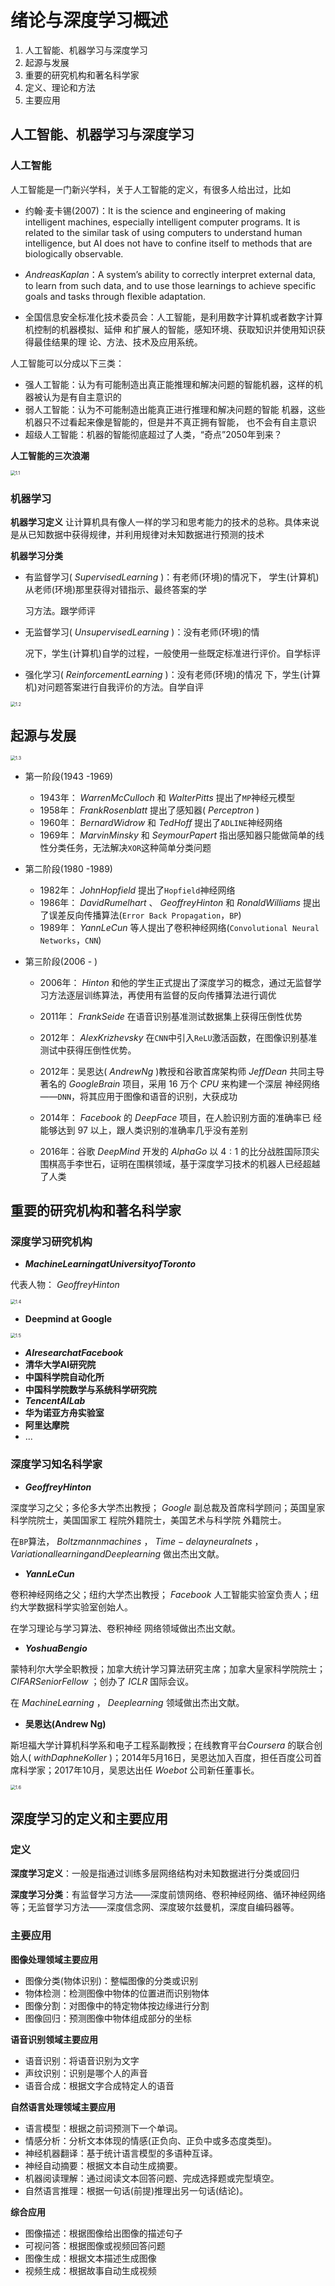 # 绪论与深度学习概述

1. 人工智能、机器学习与深度学习
2. 起源与发展
3. 重要的研究机构和著名科学家
4. 定义、理论和方法
5. 主要应用



## 人工智能、机器学习与深度学习

### 人工智能

人工智能是一门新兴学科，关于人工智能的定义，有很多人给出过，比如

- 约翰·麦卡锡(2007)：It is the science and engineering of making intelligent machines, especially intelligent computer programs. It is related to the similar task of using computers to understand human intelligence, but AI does not have to confine itself to methods that are biologically observable.
- $Andreas Kaplan$：A system’s ability to correctly interpret external data, to learn from such data, and to use those learnings to achieve specific goals and tasks through flexible adaptation.

- 全国信息安全标准化技术委员会：人工智能，是利用数字计算机或者数字计算机控制的机器模拟、延伸 和扩展人的智能，感知环境、获取知识并使用知识获得最佳结果的理 论、方法、技术及应用系统。

人工智能可以分成以下三类：

- 强人工智能：认为有可能制造出真正能推理和解决问题的智能机器，这样的机器被认为是有自主意识的
- 弱人工智能：认为不可能制造出能真正进行推理和解决问题的智能 机器，这些机器只不过看起来像是智能的，但是并不真正拥有智能， 也不会有自主意识
- 超级人工智能：机器的智能彻底超过了人类，“奇点”2050年到来？

**人工智能的三次浪潮**

<img src="../image/1/1.1.png" alt="1.1" style="zoom:50%;" />

### 机器学习

**机器学习定义**   让计算机具有像人一样的学习和思考能力的技术的总称。具体来说是从已知数据中获得规律，并利用规律对未知数据进行预测的技术

**机器学习分类**

- 有监督学习( $SupervisedLearning$ )：有老师(环境)的情况下， 学生(计算机)从老师(环境)那里获得对错指示、最终答案的学

  习方法。跟学师评

- 无监督学习( $UnsupervisedLearning$ )：没有老师(环境)的情

  况下，学生(计算机)自学的过程，一般使用一些既定标准进行评价。自学标评

- 强化学习( $ReinforcementLearning$ )：没有老师(环境)的情况 下，学生(计算机)对问题答案进行自我评价的方法。自学自评

<img src="../image/1/1.2.png" alt="1.2" style="zoom:50%;" />

## 起源与发展

<img src="../image/1/1.3.png" alt="1.3" style="zoom:50%;" />

- 第一阶段(1943 -1969)
  - 1943年： $Warren McCulloch$ 和 $Walter Pitts$ 提出了`MP`神经元模型
  - 1958年： $Frank Rosenblatt$ 提出了感知器( $Perceptron$ )
  - 1960年： $Bernard Widrow$ 和 $Ted Hoff$ 提出了`ADLINE`神经网络
  - 1969年： $Marvin Minsky$ 和 $Seymour Papert$ 指出感知器只能做简单的线性分类任务，无法解决`XOR`这种简单分类问题
- 第二阶段(1980 -1989)
  - 1982年： $John Hopfield$ 提出了`Hopfield`神经网络
  - 1986年： $David Rumelhart$ 、 $Geoffrey Hinton$ 和 $Ronald Williams$ 提出了误差反向传播算法(`Error Back Propagation`，`BP`)
  - 1989年： $YannLeCun$ 等人提出了卷积神经网络(`Convolutional Neural Networks`，`CNN`)

- 第三阶段(2006 - )

  - 2006年： $Hinton$ 和他的学生正式提出了深度学习的概念，通过无监督学习方法逐层训练算法，再使用有监督的反向传播算法进行调优

  - 2011年： $Frank Seide$ 在语音识别基准测试数据集上获得压倒性优势

  - 2012年： $AlexKrizhevsky$ 在`CNN`中引入`ReLU`激活函数，在图像识别基准测试中获得压倒性优势。

  - 2012年：吴恩达( $Andrew Ng$ )教授和谷歌首席架构师 $Jeff Dean$ 共同主导著名的 $GoogleBrain$ 项目，采用 $16$ 万个 $CPU$ 来构建一个深层 神经网络——`DNN`，将其应用于图像和语音的识别，大获成功

  - 2014年： $Facebook$ 的 $DeepFace$ 项目，在人脸识别方面的准确率已 经能够达到 $97%$ 以上，跟人类识别的准确率几乎没有差别

  - 2016年：谷歌 $DeepMind$ 开发的 $AlphaGo$ 以 $4:1$ 的比分战胜国际顶尖 围棋高手李世石，证明在围棋领域，基于深度学习技术的机器人已经超越了人类

## 重要的研究机构和著名科学家

### 深度学习研究机构

- **$Machine Learning at University of Toronto$** 

代表人物： $GeoffreyHinton$

<img src="../image/1/1.4.png" alt="1.4" style="zoom:50%;" />

- **Deepmind at Google**

<img src="../image/1/1.5.png" alt="1.5" style="zoom:50%;" />

- **$AI research at Facebook$**
- **清华大学AI研究院** 
- **中国科学院自动化所**
- **中国科学院数学与系统科学研究院**
- **$Tencent AI Lab$**
- **华为诺亚方舟实验室**
- **阿里达摩院**
- ...

### 深度学习知名科学家

- **$Geoffrey Hinton$**

深度学习之父；多伦多大学杰出教授； $Google$ 副总裁及首席科学顾问；英国皇家科学院院士，美国国家工 程院外籍院士，美国艺术与科学院 外籍院士。

在`BP`算法， $Boltzmannmachines$ ， $Time-delay neural nets$ ， $Variational learning and Deep learning$ 做出杰出文献。

- **$Yann LeCun$**

卷积神经网络之父；纽约大学杰出教授； $Facebook$ 人工智能实验室负责人；纽约大学数据科学实验室创始人。

在学习理论与学习算法、卷积神经 网络领域做出杰出文献。

- **$Yoshua Bengio$**

蒙特利尔大学全职教授；加拿大统计学习算法研究主席；加拿大皇家科学院院士； $CIFAR Senior Fellow$ ；创办了 $ICLR$ 国际会议。

在 $MachineLearning$ ， $Deeplearning$ 领域做出杰出文献。

- **吴恩达(Andrew Ng)**

斯坦福大学计算机科学系和电子工程系副教授；在线教育平台$Coursera$ 的联合创始人( $with Daphne Koller$ )；2014年5月16日，吴恩达加入百度，担任百度公司首席科学家；2017年10月，吴恩达出任 $Woebot$ 公司新任董事长。

<img src="../image/1/1.6.png" alt="1.6" style="zoom:50%;" />



## 深度学习的定义和主要应用

### 定义

**深度学习定义**：一般是指通过训练多层网络结构对未知数据进行分类或回归

**深度学习分类**：有监督学习方法——深度前馈网络、卷积神经网络、循环神经网络等；无监督学习方法——深度信念网、深度玻尔兹曼机，深度自编码器等。

### 主要应用

**图像处理领域主要应用**

- 图像分类(物体识别)：整幅图像的分类或识别
- 物体检测：检测图像中物体的位置进而识别物体
- 图像分割：对图像中的特定物体按边缘进行分割
- 图像回归：预测图像中物体组成部分的坐标

**语音识别领域主要应用**

- 语音识别：将语音识别为文字
- 声纹识别：识别是哪个人的声音
- 语音合成：根据文字合成特定人的语音

**自然语言处理领域主要应用**

- 语言模型：根据之前词预测下一个单词。
- 情感分析：分析文本体现的情感(正负向、正负中或多态度类型)。
- 神经机器翻译：基于统计语言模型的多语种互译。
- 神经自动摘要：根据文本自动生成摘要。
- 机器阅读理解：通过阅读文本回答问题、完成选择题或完型填空。
- 自然语言推理：根据一句话(前提)推理出另一句话(结论)。

**综合应用**

- 图像描述：根据图像给出图像的描述句子
- 可视问答：根据图像或视频回答问题
- 图像生成：根据文本描述生成图像
- 视频生成：根据故事自动生成视频